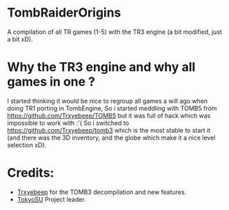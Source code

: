 # TombRaiderOrigins
A compilation of all TR games (1-5) with the TR3 engine (a bit modified, just a bit xD).

# Why the TR3 engine and why all games in one ?

I started thinking it would be nice to regroup all games a will ago when doing TR1 porting in TombEngine,
So i started meddling with TOMB5 from https://github.com/Trxyebeep/TOMB5
but it was full of hack which was impossible to work with :'(
So i switched to https://github.com/Trxyebeep/tomb3 which is the most stable to start it
(and there was the 3D inventory, and the globe which make it a nice level selection xD).

# Credits:
- [Trxyebeep](https://github.com/Trxyebeep) for the TOMB3 decompilation and new features.
- [TokyoSU](https://github.com/TokyoSU) Project leader.
